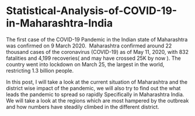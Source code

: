 # Statistical-Analysis-of-COVID-19-in-Maharashtra-India

The first case of the COVID-19 Pandemic in the Indian state of Maharashtra was confirmed on 9 March 2020.  Maharashtra confirmed around 22 thousand cases of the coronavirus (COVID-19) as of May 11, 2020, with 832 fatalities and 4,199 recoveries( and may have crossed 25K by now ). The country went into lockdown on March 25, the largest in the world, restricting 1.3 billion people. 
			
In this post, I will take a look at the current situation of Maharashtra and the district wise impact of the pandemic, we will also try to find out the what leads the pandemic to spread so rapidly Specifically in Maharashtra India. We will take a look at the regions which are most hampered by the outbreak and how numbers have steadily climbed in the different district.
